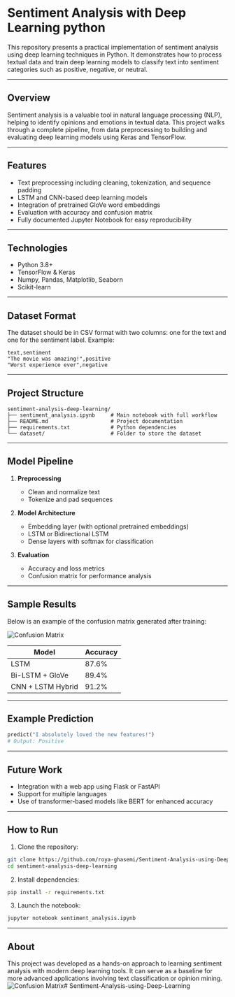 # Sentiment Analysis with Deep Learning python

This repository presents a practical implementation of sentiment analysis using deep learning techniques in Python. It demonstrates how to process textual data and train deep learning models to classify text into sentiment categories such as positive, negative, or neutral.

---

## Overview

Sentiment analysis is a valuable tool in natural language processing (NLP), helping to identify opinions and emotions in textual data. This project walks through a complete pipeline, from data preprocessing to building and evaluating deep learning models using Keras and TensorFlow.

---

## Features

* Text preprocessing including cleaning, tokenization, and sequence padding
* LSTM and CNN-based deep learning models
* Integration of pretrained GloVe word embeddings
* Evaluation with accuracy and confusion matrix
* Fully documented Jupyter Notebook for easy reproducibility

---

## Technologies

* Python 3.8+
* TensorFlow & Keras
* Numpy, Pandas, Matplotlib, Seaborn
* Scikit-learn

---

## Dataset Format

The dataset should be in CSV format with two columns: one for the text and one for the sentiment label. Example:

```csv
text,sentiment
"The movie was amazing!",positive
"Worst experience ever",negative
```

---

## Project Structure

```
sentiment-analysis-deep-learning/
├── sentiment_analysis.ipynb     # Main notebook with full workflow
├── README.md                    # Project documentation
├── requirements.txt             # Python dependencies
└── dataset/                     # Folder to store the dataset
```

---

## Model Pipeline

1. **Preprocessing**

   * Clean and normalize text
   * Tokenize and pad sequences

2. **Model Architecture**

   * Embedding layer (with optional pretrained embeddings)
   * LSTM or Bidirectional LSTM
   * Dense layers with softmax for classification

3. **Evaluation**

   * Accuracy and loss metrics
   * Confusion matrix for performance analysis

---

## Sample Results

Below is an example of the confusion matrix generated after training:

![Confusion Matrix](assets/confusion_matrix.png)

| Model             | Accuracy |
| ----------------- | -------- |
| LSTM              | 87.6%    |
| Bi-LSTM + GloVe   | 89.4%    |
| CNN + LSTM Hybrid | 91.2%    |

---

## Example Prediction

```python
predict("I absolutely loved the new features!")
# Output: Positive
```

---

## Future Work

* Integration with a web app using Flask or FastAPI
* Support for multiple languages
* Use of transformer-based models like BERT for enhanced accuracy

---

## How to Run

1. Clone the repository:

```bash
git clone https://github.com/roya-ghasemi/Sentiment-Analysis-using-Deep-Learning.git
cd sentiment-analysis-deep-learning
```

2. Install dependencies:

```bash
pip install -r requirements.txt
```

3. Launch the notebook:

```bash
jupyter notebook sentiment_analysis.ipynb
```

---

## About

This project was developed as a hands-on approach to learning sentiment analysis with modern deep learning tools. It can serve as a baseline for more advanced applications involving text classification or opinion mining.
 ![Confusion Matrix](confusion_matrix.png)#   S e n t i m e n t - A n a l y s i s - u s i n g - D e e p - L e a r n i n g  
 
